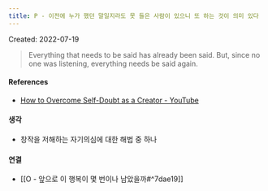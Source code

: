 ```yaml
---
title: P - 이전에 누가 했던 말일지라도 못 들은 사람이 있으니 또 하는 것이 의미 있다
---
```


Created: 2022-07-19

>Everything that needs to be said has already been said. But, since no one was listening, everything needs be said again.

#### References
- [How to Overcome Self-Doubt as a Creator - YouTube](https://www.youtube.com/watch?v=XQ08EV88_TQ)

#### 생각
- 창작을 저해하는 자기의심에 대한 해법 중 하나 

#### 연결
- [[O - 앞으로 이 행복이 몇 번이나 남았을까#^7dae19]]
